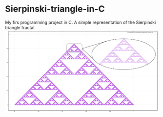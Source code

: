# Sierpinski-triangle-in-C
My firs programming project in C. A simple representation of the Sierpinski triangle fractal.
![Sierpinski triangle](/images/Sierpinski.png)
